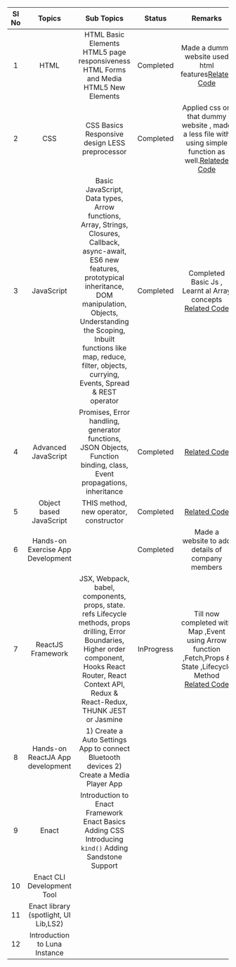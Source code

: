 | SI No	| Topics |	Sub Topics  |	Status  |	Remarks |
| :---: | :----: | :---------:  | :----:  | :-----: |
|1	|HTML|	HTML Basic Elements HTML5 page responsiveness HTML Forms and Media HTML5 New Elements | Completed|Made a dummy website used html features[Related Code](https://github.com/Manjeetkapil/Jan2022/tree/main/Jan24-28)|
|2	|CSS|	 CSS Basics Responsive design LESS preprocessor | Completed | Applied css on  that dummy website , made a less file with using simple function as well.[Relatede Code](https://github.com/Manjeetkapil/Jan2022/tree/main/Jan24-28) |
|3	|JavaScript| Basic JavaScript, Data types, Arrow functions, Array, Strings, Closures, Callback, async-await, ES6 new features, prototypical inheritance, DOM manipulation, Objects, Understanding the Scoping, Inbuilt functions like map, reduce, filter, objects, currying, Events, Spread & REST operator | Completed | Completed Basic Js , Learnt al Array concepts [Related Code](https://github.com/Manjeetkapil/Jan2022/tree/main/Jan31-Feb4/monday)|
|4 |Advanced JavaScript |Promises, Error handling, generator functions, JSON Objects, Function binding, class, Event propagations, inheritance|Completed|[Related Code](https://github.com/Manjeetkapil/Jan2022/tree/main/Jan31-Feb4)|
|5 |Object based JavaScript |THIS method, new operator, constructor |Completed|[Related Code](https://github.com/Manjeetkapil/Jan2022/tree/main/Jan31-Feb4)|
|6	|Hands-on Exercise	App Development	||Completed|Made a website to add details of company members|[Related Code](https://github.com/Manjeetkapil/Jan2022/tree/main/Jan31-Feb4/wednesday/assignment)|
|7	|ReactJS Framework|	JSX, Webpack, babel, components, props, state. refs Lifecycle methods, props drilling, Error Boundaries, Higher order component,  Hooks React Router, React Context API, Redux & React-Redux, THUNK JEST or Jasmine|InProgress| Till now completed with Map ,Event using Arrow function ,Fetch,Props & State ,Lifecycle Method [Related Code](https://github.com/Manjeetkapil/Jan2022/tree/main/Feb5-Feb9/) | 
|8	|Hands-on ReactJA App development	| 1) Create a Auto Settings App to connect Bluetooth devices 2) Create a Media Player App|
|9|	Enact | Introduction to Enact Framework Enact Basics Adding CSS Introducing `kind()` Adding Sandstone Support |
|10	|Enact CLI Development Tool	|
|11|Enact library (spotlight, UI Lib,LS2)	|
|12	|Introduction to Luna Instance|


